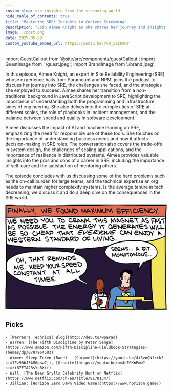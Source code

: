 ```yaml
---
custom_slug: sre-insights-from-the-streaming-world
hide_table_of_contents: true
title: "Mastering SRE: Insights in Content Streaming"
description: "Join Aimee Knight as she shares her journey and insights into the world of Site Reliability Engineering (SRE)."
image: ./post.png
date: 2025-05-29
custom_youtube_embed_url: https://youtu.be/YvD_5aiKXHY
---
```


import GuestCallout from '@site/src/components/guestCallout';
import GuestImage from './guest.jpeg';
import BrandImage from './brand.jpeg';

<GuestCallout name="Aimee Knight" link="https://www.linkedin.com/in/aimeemarieknight/" image={GuestImage} brandImg={BrandImage} />

In this episode, Aimee Knight, an expert in Site Reliability Engineering (SRE) whose experience hails from Paramount and NPM, joins the podcast to discuss her journey into SRE, the challenges she faced, and the strategies she employed to succeed. Aimee shares her transition from a non-traditional background in JavaScript development to SRE, highlighting the importance of understanding both the programming and infrastructure sides of engineering. She also delves into the complexities of SRE at different scales, the role of playbooks in incident management, and the balance between speed and quality in software development.

Aimee discusses the impact of AI and machine learning on SRE, emphasizing the need for responsible use of these tools. She touches on the importance of understanding business needs and how it affects decision-making in SRE roles. The conversation also covers the trade-offs in system design, the challenges of scaling applications, and the importance of resilience in distributed systems. Aimee provides valuable insights into the pros and cons of a career in SRE, including the importance of self-care and the satisfaction of mentoring others.

The episode concludes with us discussing some of the hard problems such as the on-call burden for large teams, and the technical expertise an org needs to maintain higher complexity systems. Is the average tenure in tech decreasing, we discuss it and do a deep dive on the consequences in the SRE world.

[![Superman used for maximum efficiency](./smbc-superman-2305.jpg)](https://www.smbc-comics.com/?id=2305)


## Picks
    - [Warren's Technical Blog](http://dev.to/wparad)
    - Warren: [The Fifth Discipline by Peter Senge](https://www.amazon.com/Fifth-Discipline-Fieldbook-Strategies-Themes/dp/0787964503)
    - Aimee: Sleep Token (Band) - [Caramel](https://youtu.be/4iSvoQNfrrk?si=7Fz9BbJ3AM0gnw7j), [Granite](https://youtu.be/om4dEGKnEmw?si=zi87FTA2RsYc8Xif)
    - Will: [The Bear Grylls Celebrity Hunt on Netflix](https://www.netflix.com/ch-en/title/81701547)
    - Jillian: [Horizon Zero Dawn Video Game](https://www.horizon.game/)